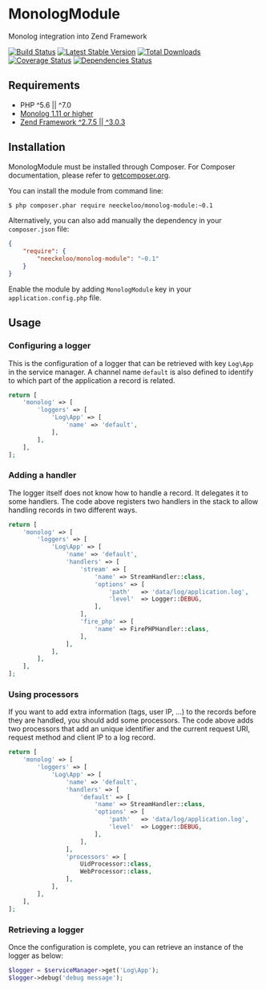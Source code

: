 MonologModule
=============

Monolog integration into Zend Framework

[![Build Status](https://img.shields.io/travis/neeckeloo/MonologModule.svg?style=flat)](http://travis-ci.org/neeckeloo/MonologModule)
[![Latest Stable Version](http://img.shields.io/packagist/v/neeckeloo/monolog-module.svg?style=flat)](https://packagist.org/packages/neeckeloo/monolog-module)
[![Total Downloads](http://img.shields.io/packagist/dt/neeckeloo/monolog-module.svg?style=flat)](https://packagist.org/packages/neeckeloo/monolog-module)
[![Coverage Status](http://img.shields.io/coveralls/neeckeloo/MonologModule.svg?style=flat)](https://coveralls.io/r/neeckeloo/MonologModule)
[![Dependencies Status](https://www.versioneye.com/user/projects/5465c709f8a4ae1c9900010d/badge.svg?style=flat)](https://www.versioneye.com/user/projects/5465c709f8a4ae1c9900010d)

Requirements
------------

* PHP ^5.6 || ^7.0
* [Monolog 1.11 or higher](http://www.github.com/Seldaek/monolog)
* [Zend Framework ^2.7.5 || ^3.0.3](http://www.github.com/zendframework/zf2)

Installation
------------

MonologModule must be installed through Composer. For Composer documentation, please refer to [getcomposer.org](http://getcomposer.org).

You can install the module from command line:
```sh
$ php composer.phar require neeckeloo/monolog-module:~0.1
```

Alternatively, you can also add manually the dependency in your `composer.json` file:
```json
{
    "require": {
        "neeckeloo/monolog-module": "~0.1"
    }
}
```

Enable the module by adding `MonologModule` key in your `application.config.php` file.

Usage
-----

### Configuring a logger

This is the configuration of a logger that can be retrieved with key ```Log\App``` in the service manager. A channel name ```default``` is also defined to identify to which part of the application a record is related.

```php
return [
    'monolog' => [
        'loggers' => [
            'Log\App' => [
                'name' => 'default',
            ],
        ],
    ],
];
```

### Adding a handler

The logger itself does not know how to handle a record. It delegates it to some handlers. The code above registers two handlers in the stack to allow handling records in two different ways.

```php
return [
    'monolog' => [
        'loggers' => [
            'Log\App' => [
                'name' => 'default',
                'handlers' => [
                    'stream' => [
                        'name' => StreamHandler::class,
                        'options' => [
                            'path'   => 'data/log/application.log',
                            'level'  => Logger::DEBUG,
                        ],
                    ],
                    'fire_php' => [
                        'name' => FirePHPHandler::class,
                    ],
                ],
            ],
        ],
    ],
];
```

### Using processors

If you want to add extra information (tags, user IP, ...) to the records before they are handled, you should add some processors. The code above adds two processors that add an unique identifier and the current request URI, request method and client IP to a log record.

```php
return [
    'monolog' => [
        'loggers' => [
            'Log\App' => [
                'name' => 'default',
                'handlers' => [
                    'default' => [
                        'name' => StreamHandler::class,
                        'options' => [
                            'path'   => 'data/log/application.log',
                            'level'  => Logger::DEBUG,
                        ],
                    ],
                ],
                'processors' => [
                    UidProcessor::class,
                    WebProcessor::class,
                ],
            ],
        ],
    ],
];
```

### Retrieving a logger

Once the configuration is complete, you can retrieve an instance of the logger as below:

```php
$logger = $serviceManager->get('Log\App');
$logger->debug('debug message');
```
